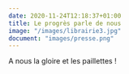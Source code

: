 ```yaml
---
date: 2020-11-24T12:18:37+01:00
title: Le progrès parle de nous
image: "/images/librairie3.jpg"
document: "images/presse.png"
---
```

A nous la gloire et les paillettes !
